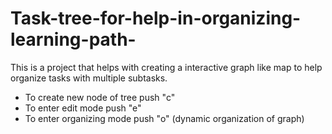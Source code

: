 # Task-tree-for-help-in-organizing-learning-path-

This is a project that helps with creating a interactive graph like map to help organize tasks with multiple subtasks.
* To create new node of tree push "c"
* To enter edit mode push "e"
* To enter organizing mode push "o" (dynamic organization of graph)
